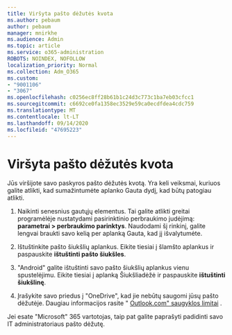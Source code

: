 ```yaml
---
title: Viršyta pašto dėžutės kvota
ms.author: pebaum
author: pebaum
manager: mnirkhe
ms.audience: Admin
ms.topic: article
ms.service: o365-administration
ROBOTS: NOINDEX, NOFOLLOW
localization_priority: Normal
ms.collection: Adm_O365
ms.custom:
- "9001106"
- "3067"
ms.openlocfilehash: c0256ec8ff28b61b1c24d3c773c1ba7eb03cfcc1
ms.sourcegitcommit: c6692ce0fa1358ec3529e59ca0ecdfdea4cdc759
ms.translationtype: MT
ms.contentlocale: lt-LT
ms.lasthandoff: 09/14/2020
ms.locfileid: "47695223"
---
```

# <a name="mailbox-quota-exceeded"></a>Viršyta pašto dėžutės kvota

Jūs viršijote savo paskyros pašto dėžutės kvotą. Yra keli veiksmai, kuriuos galite atlikti, kad sumažintumėte aplanko Gauta dydį, kad būtų patogiau atlikti.

1. Naikinti senesnius gautųjų elementus. Tai galite atlikti greitai programėlėje nustatydami pasirinktinio perbraukimo judėjimą: **parametrai > perbraukimo parinktys**. Naudodami šį rinkinį, galite lengvai braukti savo kelią per aplanką Gauta, kad jį išvalytumėte.

2. Ištuštinkite pašto šiukšlių aplankus. Eikite tiesiai į šlamšto aplankus ir paspauskite **ištuštinti pašto šiukšles**.

3. "Android" galite ištuštinti savo pašto šiukšlių aplankus vienu spustelėjimu. Eikite tiesiai į aplanką Šiukšliadėžė ir paspauskite **ištuštinti šiukšlinę**. 

4. Įrašykite savo priedus į "OneDrive", kad jie nebūtų saugomi jūsų pašto dėžutėje. Daugiau informacijos rasite " [Outlook.com" saugyklos limitai](https://support.office.com/article/storage-limits-in-outlook-com-7ac99134-69e5-4619-ac0b-2d313bba5e9e) . 

Jei esate "Microsoft" 365 vartotojas, taip pat galite paprašyti padidinti savo IT administratoriaus pašto dėžutę.